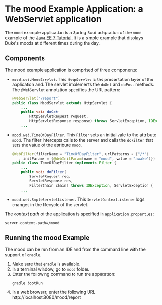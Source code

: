 # The mood Example Application: a WebServlet application
The `mood` example application is a Spring Boot adaptation of the
`mood` example of the [Java EE 7 Tutorial](https://docs.oracle.com/javaee/7/tutorial/servlets015.htm#GKCPG). 
It is a simple example that displays Duke's moods at different times during the day.
## Components
The mood example application is comprised of three components: 

* `mood.web.MoodServlet`. This `HttpServlet` is the presentation layer of 
the application and. The servlet implements the `doGet` and `doPost` methods.
The `@WebServlet` annotation specifies the URL pattern:

    ```java
    @WebServlet("/report")
    public class MoodServlet extends HttpServlet {
        ...
        public void doGet(
            HttpServletRequest request,
            HttpServletResponse response) throws ServletException, IOException {
        ...
    ```
* `mood.web.TimeOfDayFilter`. This `Filter` sets an initial vale to the attribute `mood`. 
The filter intercepts calls to the server and calls the `doFilter` that sets the value 
of the attribute `mood`.

    ```java
    @WebFilter(filterName = "TimeOfDayFilter", urlPatterns = {"/*"}
       , initParams = {@WebInitParam(name = "mood", value = "awake")})
    public class TimeOfDayFilter implements Filter {
        ...
        public void doFilter(
            ServletRequest req,
            ServletResponse res,
            FilterChain chain) throws IOException, ServletException {
        ...
    ```
* `mood.web.SmpleServletListener`. This `ServletContextListener` logs changes in
the lifecycle of the servlet.

The _context path_ of the application is specified in `application.properties`:

```properties
server.context-path=/mood
```

## Running the mood Example
The mood can be run from an IDE and from the command line with the support
of `gradle`. 
 
1. Make sure that `gradle` is available.
2. In a terminal window, go to `mood` folder.
3. Enter the following command to run the application:
    ```bash
    gradle bootRun
    ```
4. In a web browser, enter the following URL http://localhost:8080/mood/report
